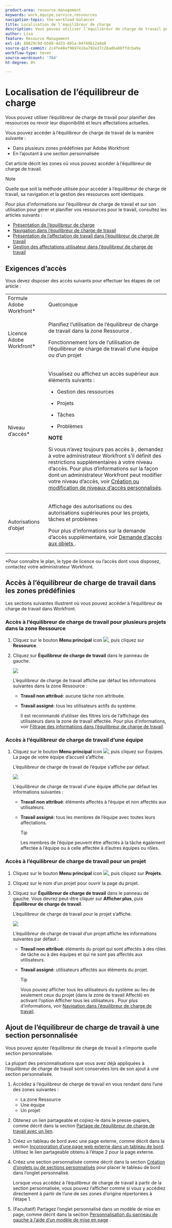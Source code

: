```yaml
---
product-area: resource-management
keywords: work,équipe,service,ressources
navigation-topic: the-workload-balancer
title: Localisation de l’équilibreur de charge
description: Vous pouvez utiliser l’équilibreur de charge de travail pour planifier des ressources ou revoir leur disponibilité et leurs affectations actuelles.
author: Lisa
feature: Resource Management
exl-id: 88029c9d-b588-4d33-801a-04f49b12a6e8
source-git-commit: 2c4fe48ef969741ba792e37c28adba86ffdcba9a
workflow-type: tm+mt
source-wordcount: '764'
ht-degree: 0%

---
```


# Localisation de l’équilibreur de charge


Vous pouvez utiliser l’équilibreur de charge de travail pour planifier des ressources ou revoir leur disponibilité et leurs affectations actuelles.

Vous pouvez accéder à l’équilibreur de charge de travail de la manière suivante :

* Dans plusieurs zones prédéfinies par Adobe Workfront
* En l’ajoutant à une section personnalisée

Cet article décrit les zones où vous pouvez accéder à l’équilibreur de charge de travail.

>[!NOTE]
>
>Quelle que soit la méthode utilisée pour accéder à l’équilibreur de charge de travail, sa navigation et la gestion des ressources sont identiques.
>
>Pour plus d’informations sur l’équilibreur de charge de travail et sur son utilisation pour gérer et planifier vos ressources pour le travail, consultez les articles suivants :
>
>* [Présentation de l’équilibreur de charge](../../resource-mgmt/workload-balancer/overview-workload-balancer.md)
>* [Navigation dans l’équilibreur de charge de travail](../../resource-mgmt/workload-balancer/navigate-the-workload-balancer.md)
>* [Présentation de l’affectation de travail dans l’équilibreur de charge de travail](../../resource-mgmt/workload-balancer/assign-work-in-workload-balancer.md)
>* [Gestion des affectations utilisateur dans l’équilibreur de charge de travail](../../resource-mgmt/workload-balancer/manage-user-allocations-workload-balancer.md)
>

## Exigences d’accès

Vous devez disposer des accès suivants pour effectuer les étapes de cet article :

<table style="table-layout:auto"> 
 <col> 
 <col> 
 <tbody> 
  <tr> 
   <td role="rowheader">Formule Adobe Workfront*</td> 
   <td> <p>Quelconque </p> </td> 
  </tr> 
  <tr> 
   <td role="rowheader">Licence Adobe Workfront*</td> 
   <td> <p>Planifiez l’utilisation de l’équilibreur de charge de travail dans la zone Ressource .</p>
   <p>Fonctionnement lors de l’utilisation de l’équilibreur de charge de travail d’une équipe ou d’un projet</p>
 </td> 
  </tr> 
  <tr> 
   <td role="rowheader">Niveau d’accès*</td> 
   <td> <p>Visualisez ou affichez un accès supérieur aux éléments suivants :</p> 
    <ul> 
     <li> <p>Gestion des ressources</p> </li> 
     <li> <p>Projets</p> </li> 
     <li> <p>Tâches</p> </li> 
     <li> <p>Problèmes</p> </li> 
    </ul> <p><b> NOTE</b>

Si vous n’avez toujours pas accès à , demandez à votre administrateur Workfront s’il définit des restrictions supplémentaires à votre niveau d’accès. Pour plus d’informations sur la façon dont un administrateur Workfront peut modifier votre niveau d’accès, voir <a href="../../administration-and-setup/add-users/configure-and-grant-access/create-modify-access-levels.md" class="MCXref xref">Création ou modification de niveaux d’accès personnalisés</a>.</p> </td>
</tr> 
  <tr> 
   <td role="rowheader">Autorisations d’objet</td> 
   <td> <p>Affichage des autorisations ou des autorisations supérieures pour les projets, tâches et problèmes </p> <p>Pour plus d’informations sur la demande d’accès supplémentaire, voir <a href="../../workfront-basics/grant-and-request-access-to-objects/request-access.md" class="MCXref xref">Demande d’accès aux objets </a>.</p> </td> 
  </tr> 
 </tbody> 
</table>

*Pour connaître le plan, le type de licence ou l’accès dont vous disposez, contactez votre administrateur Workfront.

## Accès à l’équilibreur de charge de travail dans les zones prédéfinies

Les sections suivantes illustrent où vous pouvez accéder à l’équilibreur de charge de travail dans Workfront.

### Accès à l’équilibreur de charge de travail pour plusieurs projets dans la zone Ressource

1. Cliquez sur le bouton **Menu principal** icon ![](assets/main-menu-icon.png), puis cliquez sur **Ressource**.
1. Cliquez sur **Équilibreur de charge de travail** dans le panneau de gauche.

   ![](assets/nwe-balancer-global.png)

   L’équilibreur de charge de travail affiche par défaut les informations suivantes dans la zone Ressource :

   * **Travail non attribué**: aucune tâche non attribuée.
   * **Travail assigné**: tous les utilisateurs actifs du système.

     Il est recommandé d’utiliser des filtres lors de l’affichage des utilisateurs dans la zone de travail affectée. Pour plus d’informations, voir [Filtrage des informations dans l’équilibreur de charge de travail](../workload-balancer/filter-information-workload-balancer.md).

### Accès à l’équilibreur de charge de travail d’une équipe

1. Cliquez sur le bouton **Menu principal** icon ![](assets/main-menu-icon.png), puis cliquez sur Équipes.
La page de votre équipe d’accueil s’affiche.

   L’équilibreur de charge de travail de l’équipe s’affiche par défaut.

   ![](assets/nwe-balancer-team-350x172.png)

   L&#39;équilibreur de charge de travail d&#39;une équipe affiche par défaut les informations suivantes :

   * **Travail non attribué**: éléments affectés à l’équipe et non affectés aux utilisateurs.
   * **Travail assigné**: tous les membres de l’équipe avec toutes leurs affectations.

     >[!TIP]
     >
     >Les membres de l’équipe peuvent être affectés à la tâche également affectée à l’équipe ou à celle affectée à d’autres équipes ou rôles.



### Accès à l’équilibreur de charge de travail pour un projet

1. Cliquez sur le bouton **Menu principal** icon ![](assets/main-menu-icon.png), puis cliquez sur **Projets**.
1. Cliquez sur le nom d’un projet pour ouvrir la page du projet.
1. Cliquez sur **Équilibreur de charge de travail** dans le panneau de gauche. Vous devrez peut-être cliquer sur **Afficher plus**, puis **Équilibreur de charge de travail**.

   L’équilibreur de charge de travail pour le projet s’affiche.

   ![](assets/nwe-balancer-project-350x152.png)

   L’équilibreur de charge de travail d’un projet affiche les informations suivantes par défaut :

   * **Travail non attribué**: éléments du projet qui sont affectés à des rôles de tâche ou à des équipes et qui ne sont pas affectés aux utilisateurs.
   * **Travail assigné**: utilisateurs affectés aux éléments du projet.

     >[!TIP]
     >
     >Vous pouvez afficher tous les utilisateurs du système au lieu de seulement ceux du projet (dans la zone de travail Affecté) en activant l’option Afficher tous les utilisateurs . Pour plus d’informations, voir [Navigation dans l’équilibreur de charge de travail](../workload-balancer/navigate-the-workload-balancer.md).


## Ajout de l’équilibreur de charge de travail à une section personnalisée

Vous pouvez ajouter l’équilibreur de charge de travail à n’importe quelle section personnalisée.

La plupart des personnalisations que vous avez déjà appliquées à l’équilibreur de charge de travail sont conservées lors de son ajout à une section personnalisée.

1. Accédez à l’équilibreur de charge de travail en vous rendant dans l’une des zones suivantes :

   * La zone Ressource
   * Une équipe
   * Un projet

1. Obtenez un lien partageable et copiez-le dans le presse-papiers, comme décrit dans la section [Partage de l’équilibreur de charge de travail avec un lien](../../resource-mgmt/workload-balancer/share-link-for-workload-balancer.md).
1. Créez un tableau de bord avec une page externe, comme décrit dans la section [Incorporation d’une page web externe dans un tableau de bord](../../reports-and-dashboards/dashboards/creating-and-managing-dashboards/embed-external-web-page-dashboard.md). Utilisez le lien partageable obtenu à l’étape 2 pour la page externe.

   <!--
      (NOTE: ensure this stays correct)
      -->

1. Créez une section personnalisée comme décrit dans la section [Création d’onglets ou de sections personnalisés](../../workfront-basics/manage-your-account-and-profile/configuring-your-user-profile/create-custom-tabs.md) pour placer le tableau de bord dans l’onglet personnalisé.

   Lorsque vous accédez à l’équilibreur de charge de travail à partir de la section personnalisée, vous pouvez l’afficher comme si vous y accédiez directement à partir de l’une de ses zones d’origine répertoriées à l’étape 1.

   <!--
      (NOTE: ensure this stays correct)
     -->

1. (Facultatif) Partagez l’onglet personnalisé dans un modèle de mise en page, comme décrit dans la section  [Personnalisation du panneau de gauche à l’aide d’un modèle de mise en page](../../administration-and-setup/customize-workfront/use-layout-templates/customize-left-panel.md) .


<!--
For a team:

* From the Workload Balancer section of a team.

  You can adjust allocations and review or assign work from multiple projects to individual team members.

For a project:

  You can do the following when you use the Workload Balancer within a project:

   * Assign work on the project to users already assigned other work on the project.
   * Assign work to any user that might not be on the project.

   * View additional work that users are assigned to on other projects.
   * Adjust user allocations to work items.-->